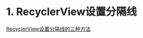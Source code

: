 # 1. RecyclerView设置分隔线

[RecyclerView设置分隔线的三种方法](https://blog.csdn.net/yancychas/article/details/77484659)